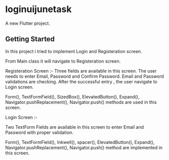 # loginuijunetask

A new Flutter project.

## Getting Started

In this project i tried to implement Login and Registeration screen.

From Main class it will navigate to Registeration screen.

Registeration Screen :- Three fields are available in this screen. The user needs to enter Email, Password and Confirm Password. Email and Password validations are checking. After the successful entry , the user navigate to Login screen.

Form(), TextFormField(), SizedBox(), ElevatedButton(), Expand(),  Navigator.pushReplacement(), Navigator.push() methods are used in this screen.

Login Screen :- 

Two TextForm Fields are available in this screen to enter Email and Password with proper validation.

Form(), TextFormField(), Inkwell(), spacer(), ElevatedButton(), Expand(), Navigator.pushReplacement(), Navigator.push() method are implemented in this screen. 


